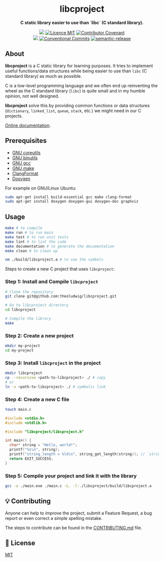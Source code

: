 <h1 align="center">libcproject</h1>

<p align="center">
  <strong>C static library easier to use than `libc` (C standard library).</strong>
</p>

<p align="center">
  <a href="./CONTRIBUTING.md"><img src="https://img.shields.io/badge/PRs-welcome-brightgreen.svg?style=flat" /></a>
  <a href="./LICENSE"><img src="https://img.shields.io/badge/licence-MIT-blue.svg" alt="Licence MIT"/></a>
  <a href="./CODE_OF_CONDUCT.md"><img src="https://img.shields.io/badge/Contributor%20Covenant-v2.0%20adopted-ff69b4.svg" alt="Contributor Covenant" /></a>
  <br />
  <a href="https://github.com/theoludwig/libcproject/actions/workflows/ci.yml"><img src="https://github.com/theoludwig/libcproject/actions/workflows/ci.yml/badge.svg?branch=develop" /></a>
  <a href="https://conventionalcommits.org"><img src="https://img.shields.io/badge/Conventional%20Commits-1.0.0-yellow.svg" alt="Conventional Commits" /></a>
  <a href="https://github.com/semantic-release/semantic-release"><img src="https://img.shields.io/badge/%20%20%F0%9F%93%A6%F0%9F%9A%80-semantic--release-e10079.svg" alt="semantic-release" /></a>
</p>

## About

**libcproject** is a C static library for learning purposes. It tries to implement useful functions/data structures while being easier to use than `libc` (C standard library) as much as possible.

C is a low-level programming language and we often end up reinventing the wheel as the C standard library (`libc`) is quite small and in my humble opinion, not well designed.

**libcproject** solve this by providing common functions or data structures (`dictionary`, `linked_list`, `queue`, `stack`, etc.) we might need in our C projects.

[Online documentation](https://libcproject.vercel.app/).

## Prerequisites

- [GNU coreutils](https://www.gnu.org/software/coreutils/)
- [GNU binutils](https://www.gnu.org/software/binutils/)
- [GNU gcc](https://gcc.gnu.org/)
- [GNU make](https://www.gnu.org/software/make/)
- [ClangFormat](https://clang.llvm.org/docs/ClangFormat.html)
- [Doxygen](https://www.doxygen.nl/)

For example on GNU/Linux Ubuntu:

```sh
sudo apt-get install build-essential gcc make clang-format
sudo apt-get install doxygen doxygen-gui doxygen-doc graphviz
```

## Usage

```sh
make # to compile
make run # to run main
make test # to run unit tests
make lint # to lint the code
make documentation # to generate the documentation
make clean # to clean up

nm ./build/libcproject.a # to see the symbols
```

Steps to create a new C project that uses `libcproject`:

### Step 1: Install and Compile `libcproject`

```sh
# Clone the repository
git clone git@github.com:theoludwig/libcproject.git

# Go to libcproject directory
cd libcproject

# Compile the library
make
```

### Step 2: Create a new project

```sh
mkdir my-project
cd my-project
```

### Step 3: Install `libcproject` in the project

```sh
mkdir libcproject
cp --recursive <path-to-libcproject> ./ # copy
# or
ln -s <path-to-libcproject> ./ # symbolic link
```

### Step 4: Create a new C file

```sh
touch main.c
```

```cpp
#include <stdio.h>
#include <stdlib.h>

#include "libcproject/libcproject.h"

int main() {
  char* string = "Hello, world!";
  printf("%s\n", string);
  printf("string_length = %ld\n", string_get_length(string)); // `string_get_length` is a function from `libcproject`
  return EXIT_SUCCESS;
}
```

### Step 5: Compile your project and link it with the library

```sh
gcc -o ./main.exe ./main.c -L. -l:./libcproject/build/libcproject.a
```

## 💡 Contributing

Anyone can help to improve the project, submit a Feature Request, a bug report or even correct a simple spelling mistake.

The steps to contribute can be found in the [CONTRIBUTING.md](./CONTRIBUTING.md) file.

## 📄 License

[MIT](./LICENSE)
